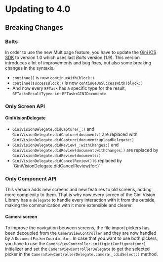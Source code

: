 Updating to 4.0
=============================

## Breaking Changes


### Bolts
In order to use the new Multipage feature, you have to update the [Gini iOS SDK](https://github.com/gini/gini-sdk-ios) to version 1.0 which uses last _Bolts_ version (1.9). This version introduces a lot of improvements and bug fixes, but also some breaking changes in the syntaxis.
* `continue()` is now `continueWith(block:)`
* `continue(successBlock:)` is now `continueOnSuccessWith(block:)`
* And now every `BFTask` has a specific type for the result, `BFTask<ResultType>`. i.e: `BFTask<GINIDocument>`

### Only Screen API

#### GiniVisionDelegate
* `GiniVisionDelegate.didCapture(_:)` and `GiniVisionDelegate.didCapture(document:)` are replaced with `GiniVisionDelegate.didCapture(document:uploadDelegate:)`
* `GiniVisionDelegate.didReview(_:withChanges:)` and `GiniVisionDelegate.didReview(document:withChanges:)` are replaced by `GiniVisionDelegate.didReview(documents:)`
* `GiniVisionDelegate.didCancelReview()` is replaced by `GiniVisionDelegate.didCancelReview(for:)``

### Only Component API

This version adds new screens and new features to old screens, adding
more complexity to them. That is why now every screen of the Gini Vision Library has a `delegate` to handle every interaction with it from the outside, making the communication with it more extensible and clearer.

#### Camera screen
To improve the navigation between screens, the file import pickers has been decoupled from the `CameraViewController` and they are now handled by a `DocumentPickerCoordinator`.
In case that you want to use both pickers, you have to use the `CameraViewController.init(giniConfiguration:)` initializer and set the `CameraViewControllerDelegate` to get the selected picker in the `CameraViewControllerDelegate.camera(_:didSelect:)` method.
